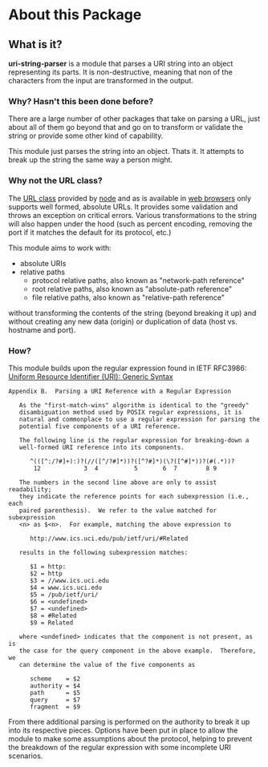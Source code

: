 # About this Package

## What is it?

**uri-string-parser** is a module that parses a URI string into an object representing its
parts. It is non-destructive, meaning that non of the characters from the input
are transformed in the output.

### Why? Hasn't this been done before?

There are a large number of other packages that take on parsing a URL, just
about all of them go beyond that and go on to transform or validate the string
or provide some other kind of capability.

This module just parses the string into an object. Thats it. It attempts to
break up the string the same way a person might. 

### Why not the URL class?

The [URL class]( https://url.spec.whatwg.org/ ) provided by 
[node]( https://nodejs.org/api/url.html ) and as is available in 
[web browsers]( https://developer.mozilla.org/en-US/docs/Web/API/URL ) only
supports well formed, absolute URLs. It provides some validation and throws an
exception on critical errors. Various transformations to the string will also 
happen under the hood (such as percent encoding, removing the port if it
matches the default for its protocol, etc.)

This module aims to work with:

-   absolute URIs
-   relative paths
    -   protocol relative paths, also known as "network-path reference"
    -   root relative paths, also known as "absolute-path reference"
    -   file relative paths, also known as "relative-path reference"

without transforming the contents of the string (beyond breaking it up) and
without creating any new data (origin) or duplication of data (host vs. 
hostname and port).

### How?

This module builds upon the regular expression found in IETF RFC3986:
[Uniform Resource Identifier (URI): Generic Syntax]( https://tools.ietf.org/html/rfc3986 )

```
Appendix B.  Parsing a URI Reference with a Regular Expression

   As the "first-match-wins" algorithm is identical to the "greedy"
   disambiguation method used by POSIX regular expressions, it is
   natural and commonplace to use a regular expression for parsing the
   potential five components of a URI reference.

   The following line is the regular expression for breaking-down a
   well-formed URI reference into its components.

      ^(([^:/?#]+):)?(//([^/?#]*))?([^?#]*)(\?([^#]*))?(#(.*))?
       12            3  4          5       6  7        8 9

   The numbers in the second line above are only to assist readability;
   they indicate the reference points for each subexpression (i.e., each
   paired parenthesis).  We refer to the value matched for subexpression
   <n> as $<n>.  For example, matching the above expression to

      http://www.ics.uci.edu/pub/ietf/uri/#Related

   results in the following subexpression matches:

      $1 = http:
      $2 = http
      $3 = //www.ics.uci.edu
      $4 = www.ics.uci.edu
      $5 = /pub/ietf/uri/
      $6 = <undefined>
      $7 = <undefined>
      $8 = #Related
      $9 = Related

   where <undefined> indicates that the component is not present, as is
   the case for the query component in the above example.  Therefore, we
   can determine the value of the five components as

      scheme    = $2
      authority = $4
      path      = $5
      query     = $7
      fragment  = $9
```

From there additional parsing is performed on the authority to break it up into
its respective pieces. Options have been put in place to allow the module to
make some assumptions about the protocol, helping to prevent the breakdown of
the regular expression with some incomplete URI scenarios.
